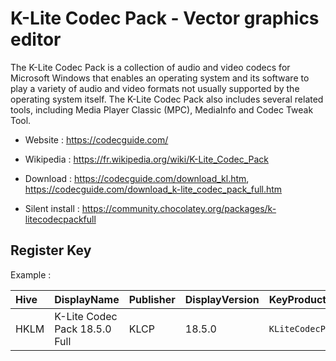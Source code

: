 # K-Lite Codec Pack - Vector graphics editor

The K-Lite Codec Pack is a collection of audio and video codecs for Microsoft Windows that enables an operating system and its software to play a variety of audio and video formats not usually supported by the operating system itself.
The K-Lite Codec Pack also includes several related tools, including Media Player Classic (MPC), MediaInfo and Codec Tweak Tool.

* Website : https://codecguide.com/
* Wikipedia : https://fr.wikipedia.org/wiki/K-Lite_Codec_Pack

* Download : https://codecguide.com/download_kl.htm, https://codecguide.com/download_k-lite_codec_pack_full.htm
* Silent install : https://community.chocolatey.org/packages/k-litecodecpackfull


## Register Key

Example :

 | Hive | DisplayName | Publisher | DisplayVersion | KeyProduct | UninstallExe |
 |:---- |:----------- |:--------- |:-------------- |:---------- |:------------ |
 | HKLM | K-Lite Codec Pack 18.5.0 Full | KLCP | 18.5.0 | `KLiteCodecPack_is1` | `"C:\Program Files (x86)\K-Lite Codec Pack\unins000.exe"` |
